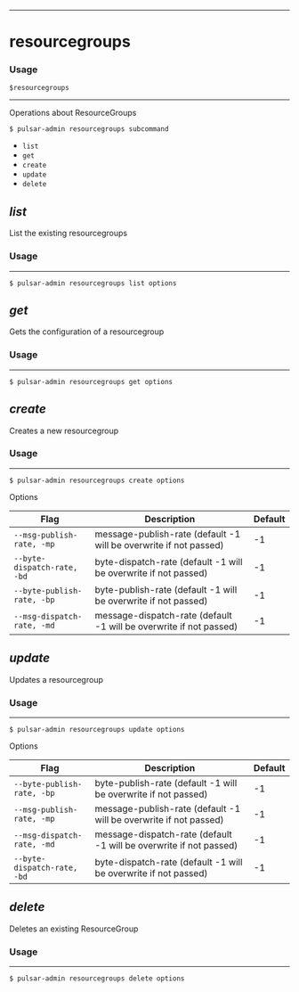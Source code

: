 ------------

# resourcegroups

### Usage

`$resourcegroups`

------------

Operations about ResourceGroups


```bdocs-tab:example_shell
$ pulsar-admin resourcegroups subcommand
```

* `list`
* `get`
* `create`
* `update`
* `delete`


## <em>list</em>

List the existing resourcegroups

### Usage

------------


```bdocs-tab:example_shell
$ pulsar-admin resourcegroups list options
```



## <em>get</em>

Gets the configuration of a resourcegroup

### Usage

------------


```bdocs-tab:example_shell
$ pulsar-admin resourcegroups get options
```



## <em>create</em>

Creates a new resourcegroup

### Usage

------------


```bdocs-tab:example_shell
$ pulsar-admin resourcegroups create options
```

Options


|Flag|Description|Default|
|---|---|---|
| `--msg-publish-rate, -mp` | message-publish-rate (default -1 will be overwrite if not passed)|-1|
| `--byte-dispatch-rate, -bd` | byte-dispatch-rate (default -1 will be overwrite if not passed)|-1|
| `--byte-publish-rate, -bp` | byte-publish-rate (default -1 will be overwrite if not passed)|-1|
| `--msg-dispatch-rate, -md` | message-dispatch-rate (default -1 will be overwrite if not passed)|-1|


## <em>update</em>

Updates a resourcegroup

### Usage

------------


```bdocs-tab:example_shell
$ pulsar-admin resourcegroups update options
```

Options


|Flag|Description|Default|
|---|---|---|
| `--byte-publish-rate, -bp` | byte-publish-rate (default -1 will be overwrite if not passed)|-1|
| `--msg-publish-rate, -mp` | message-publish-rate (default -1 will be overwrite if not passed)|-1|
| `--msg-dispatch-rate, -md` | message-dispatch-rate (default -1 will be overwrite if not passed)|-1|
| `--byte-dispatch-rate, -bd` | byte-dispatch-rate (default -1 will be overwrite if not passed)|-1|


## <em>delete</em>

Deletes an existing ResourceGroup

### Usage

------------


```bdocs-tab:example_shell
$ pulsar-admin resourcegroups delete options
```


